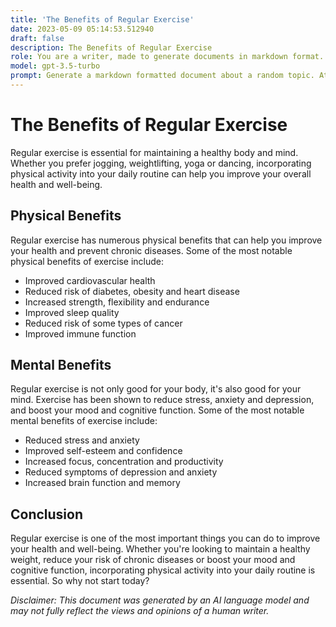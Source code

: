 ```yaml
---
title: 'The Benefits of Regular Exercise'
date: 2023-05-09 05:14:53.512940
draft: false
description: The Benefits of Regular Exercise
role: You are a writer, made to generate documents in markdown format. It is very important that all of the documents you generate are in valid markdown format.
model: gpt-3.5-turbo
prompt: Generate a markdown formatted document about a random topic. At the bottom, include a disclaimer explaining that the document was generated by you. The first line of the document should be the title. Make sure that the entire document is in proper markdown format, using a mix of various tags to make the document visually appealing.
---
```


# The Benefits of Regular Exercise

Regular exercise is essential for maintaining a healthy body and mind. Whether you prefer jogging, weightlifting, yoga or dancing, incorporating physical activity into your daily routine can help you improve your overall health and well-being.

## Physical Benefits

Regular exercise has numerous physical benefits that can help you improve your health and prevent chronic diseases. Some of the most notable physical benefits of exercise include:

- Improved cardiovascular health
- Reduced risk of diabetes, obesity and heart disease
- Increased strength, flexibility and endurance
- Improved sleep quality
- Reduced risk of some types of cancer
- Improved immune function

## Mental Benefits

Regular exercise is not only good for your body, it's also good for your mind. Exercise has been shown to reduce stress, anxiety and depression, and boost your mood and cognitive function. Some of the most notable mental benefits of exercise include:

- Reduced stress and anxiety
- Improved self-esteem and confidence
- Increased focus, concentration and productivity
- Reduced symptoms of depression and anxiety
- Increased brain function and memory

## Conclusion

Regular exercise is one of the most important things you can do to improve your health and well-being. Whether you're looking to maintain a healthy weight, reduce your risk of chronic diseases or boost your mood and cognitive function, incorporating physical activity into your daily routine is essential. So why not start today?

_Disclaimer: This document was generated by an AI language model and may not fully reflect the views and opinions of a human writer._